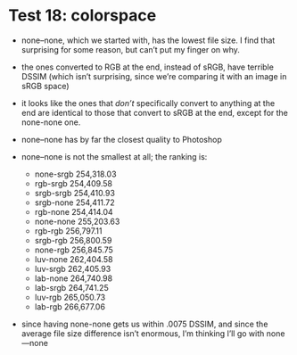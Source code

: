 # Test 18: colorspace

* none–none, which we started with, has the lowest file size. I find that surprising for some reason, but can’t put my finger on why.

* the ones converted to RGB at the end, instead of sRGB, have terrible DSSIM (which isn’t surprising, since we’re comparing it with an image in sRGB space)

* it looks like the ones that *don’t* specifically convert to anything at the end are identical to those that convert to sRGB at the end, except for the none-none one.

* none–none has by far the closest quality to Photoshop

* none–none is not the smallest at all; the ranking is:

	* none-srgb	254,318.03
	* rgb-srgb	254,409.58
	* srgb-srgb	254,410.93
	* srgb-none	254,411.72
	* rgb-none	254,414.04
	* none-none	255,203.63
	* rgb-rgb	256,797.11
	* srgb-rgb	256,800.59
	* none-rgb	256,845.75
	* luv-none	262,404.58
	* luv-srgb	262,405.93
	* lab-none	264,740.98
	* lab-srgb	264,741.25
	* luv-rgb	265,050.73
	* lab-rgb	266,677.06

* since having none-none gets us within .0075 DSSIM, and since the average file size difference isn’t enormous, I’m thinking I’ll go with none—none